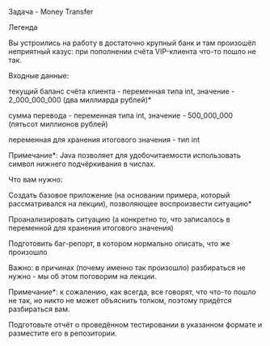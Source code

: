 Задача - Money Transfer

Легенда

Вы устроились на работу в достаточно крупный банк и там произошёл неприятный казус: при пополнении счёта VIP-клиента что-то пошло не так.

Входные данные:


текущий баланс счёта клиента - переменная типа int, значение - 2_000_000_000 (два миллиарда рублей)*

сумма перевода - переменная типа int, значение - 500_000_000 (пятьсот миллионов рублей)

переменная для хранения итогового значения - тип int

Примечание*: Java позволяет для удобочитаемости использовать символ нижнего подчёркивания в числах.

Что вам нужно:


Создать базовое приложение (на основании примера, который рассматривался на лекции), позволяющее воспроизвести ситуацию*

Проанализировать ситуацию (а конкретно то, что записалось в переменной для хранения итогового значения)

Подготовить баг-репорт, в котором нормально описать, что же произошло

Важно: в причинах (почему именно так произошло) разбираться не нужно - мы об этом поговорим на лекции.

Примечание*: к сожалению, как всегда, все говорят, что что-то пошло не так, но никто не может объяснить толком, поэтому придётся разбираться вам.

Подготовьте отчёт о проведённом тестировании в указанном формате и разместите его в репозитории.
